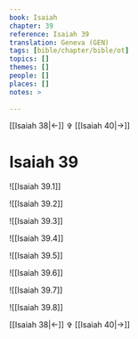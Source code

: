 ```yaml
---
book: Isaiah
chapter: 39
reference: Isaiah 39
translation: Geneva (GEN)
tags: [bible/chapter/bible/ot]
topics: []
themes: []
people: []
places: []
notes: >
  
---
```


[[Isaiah 38|<-]] ✞ [[Isaiah 40|->]]

# Isaiah 39

![[Isaiah 39.1]]

![[Isaiah 39.2]]

![[Isaiah 39.3]]

![[Isaiah 39.4]]

![[Isaiah 39.5]]

![[Isaiah 39.6]]

![[Isaiah 39.7]]

![[Isaiah 39.8]]

[[Isaiah 38|<-]] ✞ [[Isaiah 40|->]]
